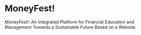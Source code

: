 # MoneyFest!
MoneyFest!: An Integrated Platform for Financial Education and Management Towards a Sustainable Future Based on a Website.
